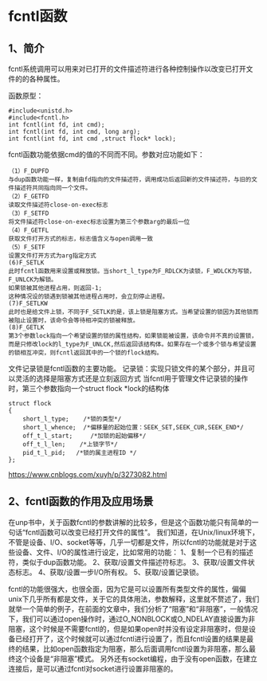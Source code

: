 # fcntl函数

## 1、简介
fcntl系统调用可以用来对已打开的文件描述符进行各种控制操作以改变已打开文件的的各种属性。

函数原型：
```
#include<unistd.h>  
#include<fcntl.h>  
int fcntl(int fd, int cmd);  
int fcntl(int fd, int cmd, long arg);  
int fcntl(int fd, int cmd ,struct flock* lock);  
```

fcntl函数功能依据cmd的值的不同而不同。参数对应功能如下：
```
（1）F_DUPFD
与dup函数功能一样，复制由fd指向的文件描述符，调用成功后返回新的文件描述符，与旧的文件描述符共同指向同一个文件。
（2）F_GETFD
读取文件描述符close-on-exec标志
（3）F_SETFD
将文件描述符close-on-exec标志设置为第三个参数arg的最后一位
（4）F_GETFL
获取文件打开方式的标志，标志值含义与open调用一致
（5）F_SETF
设置文件打开方式为arg指定方式
(6)F_SETLK
此时fcntl函数用来设置或释放锁。当short_l_type为F_RDLCK为读锁，F_WDLCK为写锁，F_UNLCK为解锁。
如果锁被其他进程占用，则返回-1;
这种情况设的锁遇到锁被其他进程占用时，会立刻停止进程。
(7)F_SETLKW
此时也是给文件上锁，不同于F_SETLK的是，该上锁是阻塞方式。当希望设置的锁因为其他锁而被阻止设置时，该命令会等待相冲突的锁被释放。
(8)F_GETLK
第3个参数lock指向一个希望设置的锁的属性结构，如果锁能被设置，该命令并不真的设置锁，而是只修改lock的l_type为F_UNLCK,然后返回该结构体。如果存在一个或多个锁与希望设置的锁相互冲突，则fcntl返回其中的一个锁的flock结构。
```

文件记录锁是fcntl函数的主要功能。
记录锁：实现只锁文件的某个部分，并且可以灵活的选择是阻塞方式还是立刻返回方式
当fcntl用于管理文件记录锁的操作时，第三个参数指向一个struct flock *lock的结构体

```
struct flock  
{  
    short_l_type;    /*锁的类型*/  
    short_l_whence;  /*偏移量的起始位置：SEEK_SET,SEEK_CUR,SEEK_END*/  
    off_t_l_start;     /*加锁的起始偏移*/  
    off_t_l_len;    /*上锁字节*/  
    pid_t_l_pid;   /*锁的属主进程ID */  
};   
```

https://www.cnblogs.com/xuyh/p/3273082.html

## 2、fcntl函数的作用及应用场景
在unp书中，关于函数fcntl的参数讲解的比较多，但是这个函数功能只有简单的一句话“fcntl函数可以改变已经打开文件的属性”。
我们知道，在Unix/linux环境下，不管是设备、I/O、socket等等，几乎一切都是文件，所以fcntl的功能就是对于这些设备、文件、I/O的属性进行设定，比如常用的功能：
1、复制一个已有的描述符，类似于dup函数功能。
2、获取/设置文件描述符标志。
3、获取/设置文件状态标志。
4、获取/设置一步I/O所有权。
5、获取/设置记录锁。

fcntl的功能很强大，也很全面，因为它是可以设置所有类型文件的属性，偏偏unix下几乎所有都是文件，关于它的具体用法，参数解释，这里就不赘述了，我们就举一个简单的例子，在前面的文章中，我们分析了“阻塞”和“非阻塞”，一般情况下，我们可以通过open操作时，通过O_NONBLOCK或O_NDELAY直接设置为非阻塞，这个时候是不需要fcntl的，但是如果open时并没有设定非阻塞时，但是设备已经打开了，这个时候就可以通过fcntl进行设置了，而且fcntl设置的结果是最终的结果，比如open函数指定为阻塞，那么后面调用fcntl设置为非阻塞，那么最终这个设备是“非阻塞”模式。
另外还有socket编程，由于没有open函数，在建立连接后，是可以通过fcntl对socket进行设置非阻塞的。

